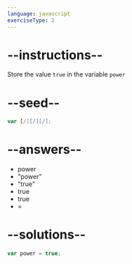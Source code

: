 ```yaml
---
language: javascript
exerciseType: 2
---
```


# --instructions--

Store the value `true` in the variable `power`

# --seed--

```javascript
var [/][/][/];
```

# --answers--

- power
- "power"
- "true"
- true
- true
-  = 

# --solutions--

```javascript
var power = true;
```
